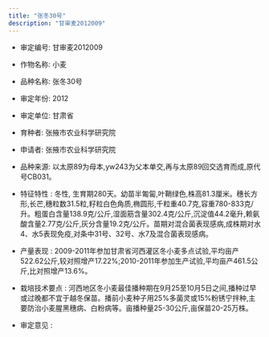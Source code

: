 ```yaml
---
title: "张冬30号"
description: "甘审麦2012009"
---
```

* 审定编号:  甘审麦2012009

*  作物名称:  小麦

*  品种名称:  张冬30号

*  审定年份:  2012

*  审定单位:  甘肃省

* 育种者:  张掖市农业科学研究院

*  申请者:  张掖市农业科学研究院

*  品种来源:  以太原89为母本,yw243为父本单交,再与太原89回交选育而成,原代号CB031。

*  特征特性 : 
冬性, 生育期280天。幼苗半匍匐,叶鞘绿色,株高81.3厘米。穗长方形,长芒,穗粒数31.5粒,籽粒白色角质,椭圆形,千粒重40.7克,容重780-833克/升。粗蛋白含量138.9克/公斤,湿面筋含量302.4克/公斤,沉淀值44.2毫升,赖氨酸含量2.77克/公斤,灰分含量19.2克/公斤。苗期对混合菌表现感病,成株期对水4、水5表现免疫,对条中31号、32号、水7及混合菌表现感病。 
 
*  产量表现 : 
2009-2011年参加甘肃省河西灌区冬小麦多点试验,平均亩产522.62公斤,较对照增产17.22%;2010-2011年参加生产试验,平均亩产461.5公斤,比对照增产13.6%。

*  栽培技术要点 : 
河西地区冬小麦最佳播种期在9月25至10月5日之间,播种过早或过晚都不宜于越冬保苗。播前小麦种子用25%多菌灵或15%粉锈宁拌种,主要防治小麦腥黑穗病、白粉病等。亩播种量25-30公斤,亩保苗20-25万株。

*  审定意见 : 

